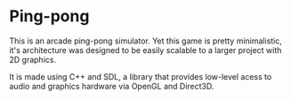 # Ping-pong
This is an arcade ping-pong simulator. Yet this game is pretty minimalistic, it's architecture was designed to be easily scalable to a larger project with 2D graphics.

It is made using C++ and SDL, a library that provides low-level acess to audio and graphics hardware via OpenGL and Direct3D.
